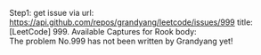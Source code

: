 Step1: get issue via url: https://api.github.com/repos/grandyang/leetcode/issues/999 
 title:[LeetCode] 999. Available Captures for Rook 
 body:  
 The problem No.999 has not been written by Grandyang yet!